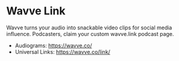 # Wavve Link
Wavve turns your audio into snackable video clips for social media influence. Podcasters, claim your custom wavve.link podcast page.

* Audiograms: https://wavve.co/
* Universal Links: https://wavve.co/link/
